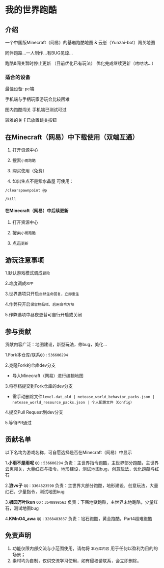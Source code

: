 # 我的世界跑酷

## 介绍

一个中国版Minecraft（网易）的基岩跑酷地图 & 云崽（Yunzai-bot）闯关地图

同伴跑路...一人制作...有BUG见谅...

跑酷&闯关暂时停止更新 （目前优化已有玩法） 优化完成继续更新（咕咕咕...）

### 适合的设备

最佳设备: pc端

手机端与手柄玩家游玩会比较困难

图内跑酷闯关 手机端已测试可过

较难的关卡已放置跳关按钮

## 在Minecraft（网易）中下载使用（双端互通）

1. 打开资源中心

2. 搜索`小雨跑酷`

3. 购买使用（免费）

4. 如出生点不是紫水晶屋 可使用：

```
/clearspawnpoint @p
```
```
/kill
```

#### 在Minecraft（网易）中后续更新

1. 打开资源中心

2. 搜索`小雨跑酷`

3. 点击`更新`

## 游玩注意事项

1.默认游戏模式调成`冒险`

2.难度调成`和平`

3.世界选项只开启`自然生命回复，立即重生`

4.作弊只开启`保留物品栏，启用命令方块`

5.作弊选项中昼夜更替可自行开启或关闭

## 参与贡献

贡献内容广泛：地图建设，新型玩法，修bug，美化...

1.Fork本仓库/联系`QQ：536606294`

2.克隆Fork的仓库dev分支
 - 导入Minecraft（网易）进行编辑地图

3.将存档提交到Fork仓库的dev分支
 - 需手动删除文件`level.dat_old | netease_world_behavior_packs.json | netease_world_resource_packs.json | 个人配置文件（Config）`

4.提交Pull Request到dev分支

5.等待PR通过

## 贡献名单

以下名均为游戏名称，可自愿选择是否在Minecraft（网易）中显示

1.**小雨不是雨呢**  `QQ：536606294` 负责：主世界指令跑酷，主世界部分跑酷，主世界云崽闯关，大量红石与指令，地形建设，测试地图bug，创意玩法，优化跑酷与红石

2.**浪vs子**  `QQ：3364523590` 负责：主世界大部分跑酷，地形建设，创意玩法，大量红石，少量指令，测试地图bug

3.**枫园万叶ikun**  `QQ：3548898563` 负责：下届地狱跑酷，主世界末地跑酷，少量红石，测试地图bug

4.**KMnO4_awa**  `QQ：3268483837` 负责：钻石跑酷，黄金跑酷，Part4超难跑酷

## 免责声明

1. 功能仅限内部交流与小范围使用，请勿将 `本仓库内容` 用于任何以盈利为目的的场景；
2. 素材均为自制，仅供交流学习使用，如有侵权请联系，会立即删除。
